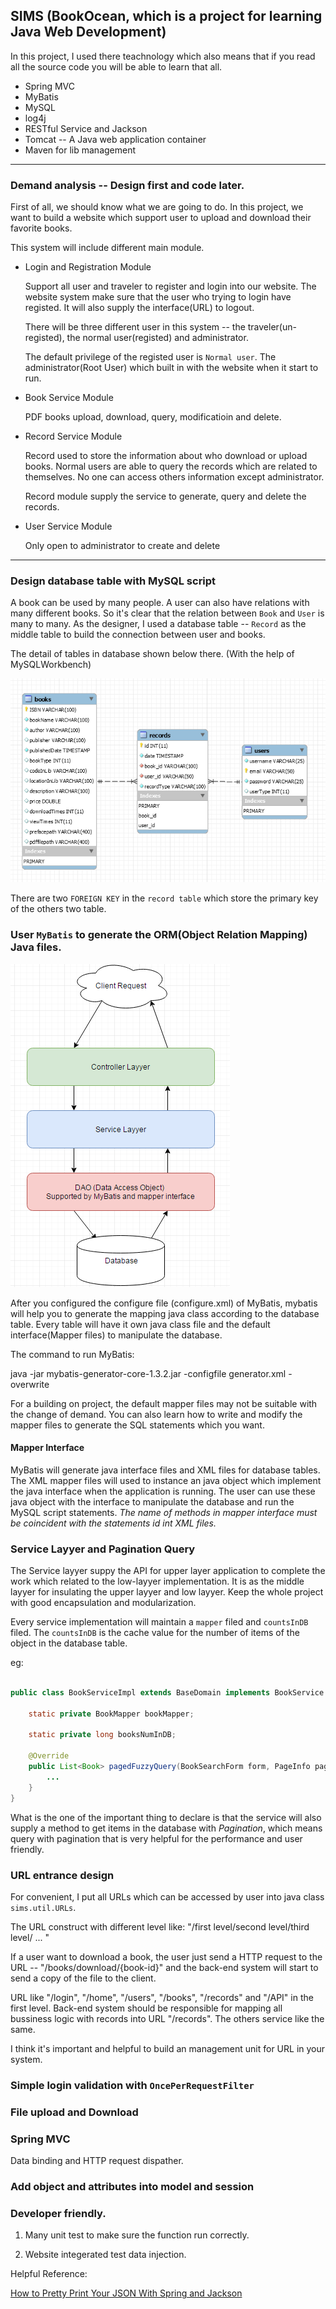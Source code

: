 ## SIMS (BookOcean, which is a project for learning Java Web Development)

In this project, I used there teachnology which also means that if you read 
all the source code you will be able to learn that all.

* Spring MVC 
* MyBatis 
* MySQL 
* log4j
* RESTful Service and Jackson
* Tomcat -- A Java web application container
* Maven for lib management

-------------

### Demand analysis -- Design first and code later.

First of all, we should know what we are going to do. 
In this project, we want to build a website which support user to upload and download their favorite books.

This system will include different main module.

* Login and Registration Module

   Support all user and traveler to register and login into our website. The website system make sure that 
   the user who trying to login have registed. It will also supply the interface(URL) to logout.

   There will be three different user in this system -- the traveler(un-registed), the normal user(registed)
   and administrator.

   The default privilege of the registed user is `Normal user`. The administrator(Root User) which built in
   with the website when it start to run.

* Book Service Module

   PDF books upload, download, query, modificatioin and delete.

* Record Service Module

  Record used to store the information about who download or upload books.
  Normal users are able to query the records which are related to themselves. No one can access others 
  information except administrator.

  Record module supply the service to generate, query and delete the records.

* User Service Module

  Only open to administrator to create and delete


-------

### Design database table with MySQL script

A book can be used by many people. A user can also have relations with many different books.
So it's clear that the relation between `Book` and `User` is many to many. As the designer,
I used a database table -- `Record` as the middle table to build the connection between 
user and books.

The detail of tables in database shown below there. (With the help of MySQLWorkbench)

![images](./images/bookOceanMySQLtables.png)

There are two `FOREIGN KEY` in the `record table` which store the primary key of the others
two table.

### User `MyBatis` to generate the ORM(Object Relation Mapping) Java files.

![images](./images/layyerModel.png)

After you configured the configure file (configure.xml) of MyBatis, mybatis will help you to 
generate the mapping java class according to the database table. Every table will have it own
java class file and the default interface(Mapper files) to manipulate the database.

The command to run MyBatis:

  java -jar mybatis-generator-core-1.3.2.jar -configfile generator.xml -overwrite

For a building on project, the default mapper files may not be suitable with the change of demand.
You can also learn how to write and modify the mapper files to generate the SQL statements which 
you want.

#### Mapper Interface

MyBatis will generate java interface files and XML files for database tables.
The XML mapper files will used to instance an java object which implement the java interface
 when the application is running. The user can use these java object with the interface to 
 manipulate the database and run the MySQL script statements. *The name of methods in mapper interface must be coincident with the statements id int XML files.*

### Service Layyer and Pagination Query

The Service layyer suppy the API for upper layer application to complete the work which related to the low-layyer implementation. It is as the middle layyer for insulating the upper layyer and low layyer. Keep the whole project with good encapsulation and modularization.

Every service implementation will maintain a `mapper` filed and `countsInDB` filed. The `countsInDB` is the cache value for the number of items of the object in the database table.

eg:

``` java

public class BookServiceImpl extends BaseDomain implements BookService {

    static private BookMapper bookMapper;

    static private long booksNumInDB;

    @Override
    public List<Book> pagedFuzzyQuery(BookSearchForm form, PageInfo pageInfo) throws Exception{
    	...
    }
}

```

What is the one of the important thing to declare is that the service will also supply a method to get items in the database with *Pagination*, which means query with pagination that is very helpful for the performance and user friendly.


### URL entrance design

For convenient, I put all URLs which can be accessed by user into java class ` sims.util.URLs`.

The URL construct with different level like:  "/first level/second level/third level/ ... "

If a user want to download a book, the user just send a HTTP request to the URL -- "/books/download/{book-id}"
and the back-end system will start to send a copy of the file to the client.

URL like "/login", "/home", "/users", "/books", "/records" and "/API" in the first level.
Back-end system should be responsible for mapping all bussiness logic with records into URL "/records".
The others service like the same.

I think it's important and helpful to build an management unit for URL in your system.


### Simple login validation with `OncePerRequestFilter`

### File upload and Download

### Spring MVC

Data binding and HTTP request dispather.



### Add object and attributes into model and session

### Developer friendly.

1. Many unit test to make sure the function run correctly.

2. Website integerated test data injection.


Helpful Reference:

[How to Pretty Print Your JSON With Spring and Jackson](http://springinpractice.com/2013/11/01/how-to-pretty-print-your-json-with-spring-and-jackson)

